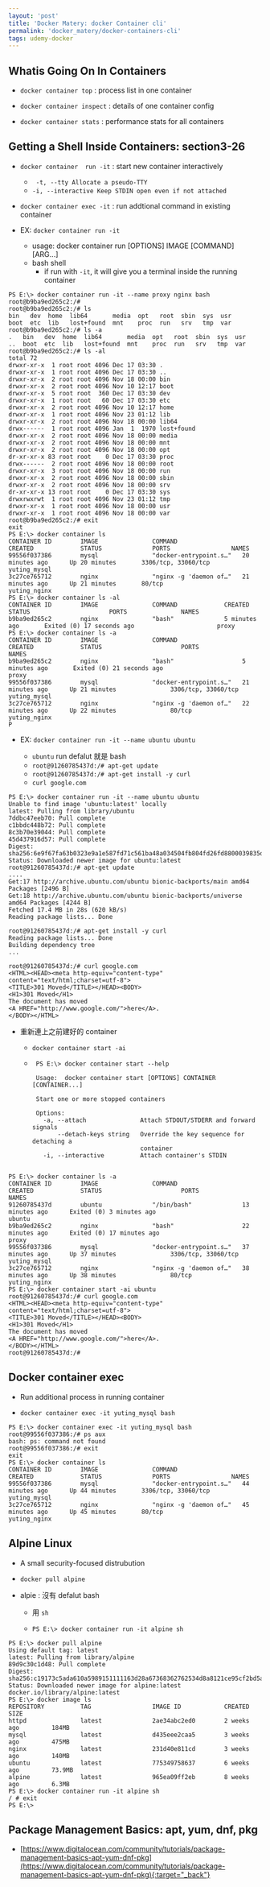 ```yaml
---
layout: 'post'
title: 'Docker Matery: docker Container cli'
permalink: 'docker_matery/docker-containers-cli'
tags: udemy-docker 
---
```


## Whatis Going On In Containers


- `docker container top` : process list in one container

- `docker container inspect` : details of one container config

- `docker container stats` : performance stats for all containers


## Getting a Shell Inside Containers: section3-26

- `docker container  run -it` : start new container interactively 

   - ` -t, --tty Allocate a pseudo-TTY`
   - `-i, --interactive Keep STDIN open even if not attached`

- `docker container exec -it` : run addtional command in existing container


- EX: `docker container run -it`

  - usage: docker container run [OPTIONS] IMAGE [COMMAND] [ARG...]
  - bash shell
     - if run with `-it`, it will give you a terminal inside the running container 

~~~
PS E:\> docker container run -it --name proxy nginx bash
root@b9ba9ed265c2:/#
root@b9ba9ed265c2:/# ls
bin   dev  home  lib64       media  opt   root  sbin  sys  usr
boot  etc  lib   lost+found  mnt    proc  run   srv   tmp  var
root@b9ba9ed265c2:/# ls -a
.   bin   dev  home  lib64       media  opt   root  sbin  sys  usr
..  boot  etc  lib   lost+found  mnt    proc  run   srv   tmp  var
root@b9ba9ed265c2:/# ls -al
total 72
drwxr-xr-x  1 root root 4096 Dec 17 03:30 .
drwxr-xr-x  1 root root 4096 Dec 17 03:30 ..
drwxr-xr-x  2 root root 4096 Nov 18 00:00 bin
drwxr-xr-x  2 root root 4096 Nov 10 12:17 boot
drwxr-xr-x  5 root root  360 Dec 17 03:30 dev
drwxr-xr-x  1 root root   60 Dec 17 03:30 etc
drwxr-xr-x  2 root root 4096 Nov 10 12:17 home
drwxr-xr-x  1 root root 4096 Nov 23 01:12 lib
drwxr-xr-x  2 root root 4096 Nov 18 00:00 lib64
drwx------  1 root root 4096 Jan  1  1970 lost+found
drwxr-xr-x  2 root root 4096 Nov 18 00:00 media
drwxr-xr-x  2 root root 4096 Nov 18 00:00 mnt
drwxr-xr-x  2 root root 4096 Nov 18 00:00 opt
dr-xr-xr-x 83 root root    0 Dec 17 03:30 proc
drwx------  2 root root 4096 Nov 18 00:00 root
drwxr-xr-x  3 root root 4096 Nov 18 00:00 run
drwxr-xr-x  2 root root 4096 Nov 18 00:00 sbin
drwxr-xr-x  2 root root 4096 Nov 18 00:00 srv
dr-xr-xr-x 13 root root    0 Dec 17 03:30 sys
drwxrwxrwt  1 root root 4096 Nov 23 01:12 tmp
drwxr-xr-x  1 root root 4096 Nov 18 00:00 usr
drwxr-xr-x  1 root root 4096 Nov 18 00:00 var
root@b9ba9ed265c2:/# exit
exit
PS E:\> docker container ls
CONTAINER ID        IMAGE               COMMAND                  CREATED             STATUS              PORTS                 NAMES
99556f037386        mysql               "docker-entrypoint.s…"   20 minutes ago      Up 20 minutes       3306/tcp, 33060/tcp   yuting_mysql
3c27ce765712        nginx               "nginx -g 'daemon of…"   21 minutes ago      Up 21 minutes       80/tcp                yuting_nginx
PS E:\> docker container ls -al
CONTAINER ID        IMAGE               COMMAND             CREATED             STATUS                      PORTS               NAMES
b9ba9ed265c2        nginx               "bash"              5 minutes ago       Exited (0) 17 seconds ago                       proxy
PS E:\> docker container ls -a
CONTAINER ID        IMAGE               COMMAND                  CREATED             STATUS                      PORTS                 NAMES
b9ba9ed265c2        nginx               "bash"                   5 minutes ago       Exited (0) 21 seconds ago                         proxy
99556f037386        mysql               "docker-entrypoint.s…"   21 minutes ago      Up 21 minutes               3306/tcp, 33060/tcp   yuting_mysql
3c27ce765712        nginx               "nginx -g 'daemon of…"   22 minutes ago      Up 22 minutes               80/tcp                yuting_nginx
P
~~~


- EX: `docker container run -it --name ubuntu ubuntu`

   - `ubuntu` run defalut 就是 bash
   - `root@91260785437d:/# apt-get update`
   - `root@91260785437d:/# apt-get install -y curl`
   - `curl google.com`

~~~
PS E:\> docker container run -it --name ubuntu ubuntu
Unable to find image 'ubuntu:latest' locally
latest: Pulling from library/ubuntu
7ddbc47eeb70: Pull complete 
c1bbdc448b72: Pull complete 
8c3b70e39044: Pull complete
45d437916d57: Pull complete
Digest: sha256:6e9f67fa63b0323e9a1e587fd71c561ba48a034504fb804fd26fd8800039835d
Status: Downloaded newer image for ubuntu:latest
root@91260785437d:/# apt-get update
....
Get:17 http://archive.ubuntu.com/ubuntu bionic-backports/main amd64 Packages [2496 B]
Get:18 http://archive.ubuntu.com/ubuntu bionic-backports/universe amd64 Packages [4244 B]
Fetched 17.4 MB in 28s (620 kB/s)
Reading package lists... Done

root@91260785437d:/# apt-get install -y curl
Reading package lists... Done
Building dependency tree
...

root@91260785437d:/# curl google.com
<HTML><HEAD><meta http-equiv="content-type" content="text/html;charset=utf-8">
<TITLE>301 Moved</TITLE></HEAD><BODY>
<H1>301 Moved</H1>
The document has moved
<A HREF="http://www.google.com/">here</A>.
</BODY></HTML>
~~~

- 重新連上之前建好的 container 

   - `docker container start -ai `

   - ~~~
      PS E:\> docker container start --help
   
      Usage:  docker container start [OPTIONS] CONTAINER [CONTAINER...]
      
      Start one or more stopped containers
      
      Options:
        -a, --attach               Attach STDOUT/STDERR and forward signals
            --detach-keys string   Override the key sequence for detaching a
                                   container
        -i, --interactive          Attach container's STDIN
   ~~~

~~~
PS E:\> docker container ls -a
CONTAINER ID        IMAGE               COMMAND                  CREATED             STATUS                      PORTS                 NAMES
91260785437d        ubuntu              "/bin/bash"              13 minutes ago      Exited (0) 3 minutes ago                          ubuntu
b9ba9ed265c2        nginx               "bash"                   22 minutes ago      Exited (0) 17 minutes ago                         proxy
99556f037386        mysql               "docker-entrypoint.s…"   37 minutes ago      Up 37 minutes               3306/tcp, 33060/tcp   yuting_mysql
3c27ce765712        nginx               "nginx -g 'daemon of…"   38 minutes ago      Up 38 minutes               80/tcp                yuting_nginx
PS E:\> docker container start -ai ubuntu
root@91260785437d:/# curl google.com
<HTML><HEAD><meta http-equiv="content-type" content="text/html;charset=utf-8">
<TITLE>301 Moved</TITLE></HEAD><BODY>
<H1>301 Moved</H1>
The document has moved
<A HREF="http://www.google.com/">here</A>.
</BODY></HTML>
root@91260785437d:/#
~~~


## Docker container exec 

- Run additional process in running container

- `docker container exec -it yuting_mysql bash`

~~~
PS E:\> docker container exec -it yuting_mysql bash
root@99556f037386:/# ps aux
bash: ps: command not found
root@99556f037386:/# exit
exit
PS E:\> docker container ls
CONTAINER ID        IMAGE               COMMAND                  CREATED             STATUS              PORTS                 NAMES
99556f037386        mysql               "docker-entrypoint.s…"   44 minutes ago      Up 44 minutes       3306/tcp, 33060/tcp   yuting_mysql
3c27ce765712        nginx               "nginx -g 'daemon of…"   45 minutes ago      Up 45 minutes       80/tcp                yuting_nginx
~~~


## Alpine Linux

- A small security-focused distrubution

- `docker pull alpine`

- alpie : 沒有 defalut bash

   - 用 `sh`

   - `PS E:\> docker container run -it alpine sh`

~~~
PS E:\> docker pull alpine
Using default tag: latest
latest: Pulling from library/alpine
89d9c30c1d48: Pull complete                                                                             
Digest: sha256:c19173c5ada610a5989151111163d28a67368362762534d8a8121ce95cf2bd5a
Status: Downloaded newer image for alpine:latest
docker.io/library/alpine:latest
PS E:\> docker image ls
REPOSITORY          TAG                 IMAGE ID            CREATED             SIZE
httpd               latest              2ae34abc2ed0        2 weeks ago         184MB
mysql               latest              d435eee2caa5        3 weeks ago         475MB
nginx               latest              231d40e811cd        3 weeks ago         140MB
ubuntu              latest              775349758637        6 weeks ago         73.9MB
alpine              latest              965ea09ff2eb        8 weeks ago         6.3MB
PS E:\> docker container run -it alpine sh
/ # exit
PS E:\>
~~~

## Package Management Basics: apt, yum, dnf, pkg

- [https://www.digitalocean.com/community/tutorials/package-management-basics-apt-yum-dnf-pkg](https://www.digitalocean.com/community/tutorials/package-management-basics-apt-yum-dnf-pkg){:target="_back"}